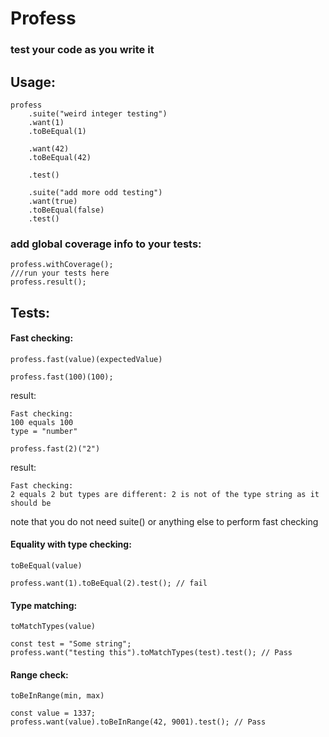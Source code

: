 # Profess  
### test your code as you write it

## Usage:  

```
profess
    .suite("weird integer testing")
    .want(1)
    .toBeEqual(1)

    .want(42)
    .toBeEqual(42)

    .test()

    .suite("add more odd testing")
    .want(true)
    .toBeEqual(false)
    .test()
```

### add global coverage info to your tests:  

```
profess.withCoverage();
///run your tests here
profess.result();
```

## Tests:  

#### Fast checking:  
`profess.fast(value)(expectedValue)`  
```
profess.fast(100)(100);
```   

result:
```
Fast checking:
100 equals 100
type = "number"
```
`profess.fast(2)("2")`

result:
```
Fast checking:
2 equals 2 but types are different: 2 is not of the type string as it should be
```  
note that you do not need suite() or anything else to perform fast checking  

#### Equality with type checking:  
`toBeEqual(value)`  
```
profess.want(1).toBeEqual(2).test(); // fail  
```  

#### Type matching:  
`toMatchTypes(value)`  
```
const test = "Some string";
profess.want("testing this").toMatchTypes(test).test(); // Pass
```  
#### Range check:  
`toBeInRange(min, max)`  
```
const value = 1337;
profess.want(value).toBeInRange(42, 9001).test(); // Pass
```
